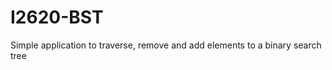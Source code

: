 I2620-BST
=========

Simple application to traverse, remove and add elements to a binary search tree